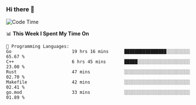 ### Hi there 👋

<!--
**CrazyCollin/crazycollin** is a ✨ _special_ ✨ repository because its `README.md` (this file) appears on your GitHub profile.

Here are some ideas to get you started:

- 🔭 I’m currently working on ...
- 🌱 I’m currently learning ...
- 👯 I’m looking to collaborate on ...
- 🤔 I’m looking for help with ...
- 💬 Ask me about ...
- 📫 How to reach me: ...
- 😄 Pronouns: ...
- ⚡ Fun fact: ...
-->

<!--START_SECTION:waka-->
![Code Time](http://img.shields.io/badge/Code%20Time-238%20hrs%2010%20mins-blue)

📊 **This Week I Spent My Time On** 

```text
💬 Programming Languages: 
Go                       19 hrs 16 mins      ████████████████░░░░░░░░░   65.67 % 
C++                      6 hrs 45 mins       █████░░░░░░░░░░░░░░░░░░░░   23.00 % 
Rust                     47 mins             ░░░░░░░░░░░░░░░░░░░░░░░░░   02.70 % 
Makefile                 42 mins             ░░░░░░░░░░░░░░░░░░░░░░░░░   02.41 % 
go.mod                   33 mins             ░░░░░░░░░░░░░░░░░░░░░░░░░   01.89 % 

```


<!--END_SECTION:waka-->
